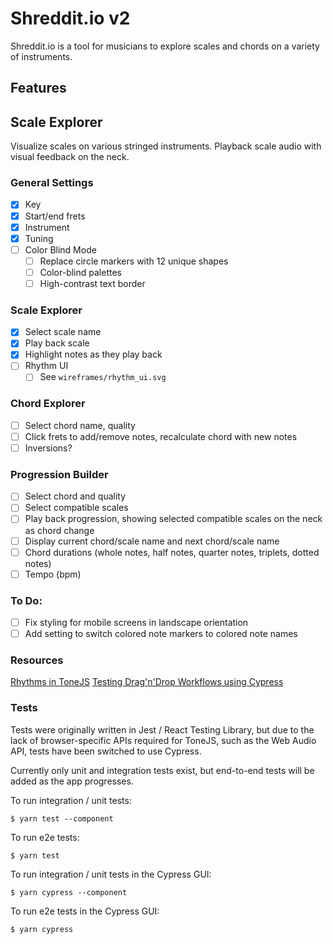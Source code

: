 # Shreddit.io v2

Shreddit.io is a tool for musicians to explore scales and chords on a variety of instruments. 

## Features
 ## Scale Explorer
Visualize scales on various stringed instruments. Playback scale audio with visual feedback on the neck.

### General Settings
- [x] Key
- [x] Start/end frets
- [x] Instrument
- [x] Tuning
- [ ] Color Blind Mode
  - [ ] Replace circle markers with 12 unique shapes
  - [ ] Color-blind palettes
  - [ ] High-contrast text border

### Scale Explorer
- [x] Select scale name
- [x] Play back scale
- [x] Highlight notes as they play back
- [ ] Rhythm UI
  - [ ] See `wireframes/rhythm_ui.svg`

### Chord Explorer
- [ ] Select chord name, quality
- [ ] Click frets to add/remove notes, recalculate chord with new notes
- [ ] Inversions?

### Progression Builder
- [ ] Select chord and quality
- [ ] Select compatible scales
- [ ] Play back progression, showing selected compatible scales on the neck as chord change
- [ ] Display current chord/scale name and next chord/scale name
- [ ] Chord durations (whole notes, half notes, quarter notes, triplets, dotted notes)
- [ ] Tempo (bpm)

### To Do:
- [ ] Fix styling for mobile screens in landscape orientation
- [ ] Add setting to switch colored note markers to colored note names

### Resources 
[Rhythms in ToneJS](https://www.guitarland.com/MusicTheoryWithToneJS/PlayRhythms.html) 
[Testing Drag'n'Drop Workflows using Cypress](https://reflect.run/articles/testing-drag-and-drop-workflows-using-cypress/)

### Tests

Tests were originally written in Jest / React Testing Library, but due to the lack of browser-specific APIs required for ToneJS, such as the Web Audio API, tests have been switched to use Cypress.

Currently only unit and integration tests exist, but end-to-end tests will be added as the app progresses.

To run integration / unit tests:

```
$ yarn test --component
```

To run e2e tests:
```
$ yarn test
```

To run integration / unit tests in the Cypress GUI:
```
$ yarn cypress --component
```

To run e2e tests in the Cypress GUI:
```
$ yarn cypress
```